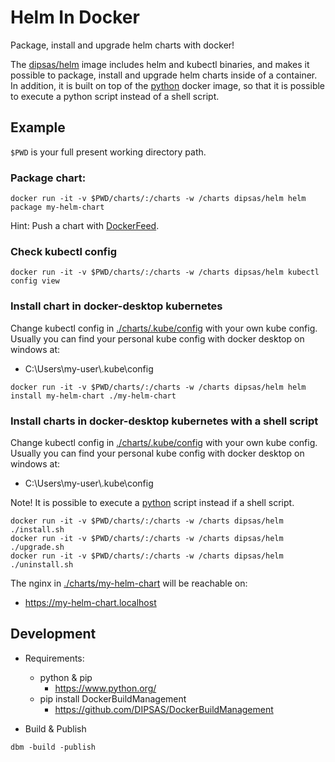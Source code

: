 # Helm In Docker

Package, install and upgrade helm charts with docker!

The [dipsas/helm](https://hub.docker.com/repository/docker/dipsas/helm) image includes helm and kubectl binaries, and makes it possible to package, install and upgrade helm charts inside of a container.
In addition, it is built on top of the [python](https://hub.docker.com/_/python) docker image, so that it is possible to execute a python script instead of a shell script.

## Example
`$PWD` is your full present working directory path.

### Package chart:
```
docker run -it -v $PWD/charts/:/charts -w /charts dipsas/helm helm package my-helm-chart
```
Hint: Push a chart with [DockerFeed](https://github.com/DIPSAS/DockerFeed/tree/master/DockerFeedInDocker).

### Check kubectl config
```
docker run -it -v $PWD/charts/:/charts -w /charts dipsas/helm kubectl config view
```

### Install chart in docker-desktop kubernetes
Change kubectl config in [./charts/.kube/config](./charts/.kube/config) with your own kube config.
Usually you can find your personal kube config with docker desktop on windows at:
- C:\\Users\\my-user\\.kube\\config
```
docker run -it -v $PWD/charts/:/charts -w /charts dipsas/helm helm install my-helm-chart ./my-helm-chart
```

### Install charts in docker-desktop kubernetes with a shell script
Change kubectl config in [./charts/.kube/config](./charts/.kube/config) with your own kube config.
Usually you can find your personal kube config with docker desktop on windows at:
- C:\\Users\\my-user\\.kube\\config

Note! It is possible to execute a [python](https://www.python.org/) script instead if a shell script.
```
docker run -it -v $PWD/charts/:/charts -w /charts dipsas/helm ./install.sh
docker run -it -v $PWD/charts/:/charts -w /charts dipsas/helm ./upgrade.sh
docker run -it -v $PWD/charts/:/charts -w /charts dipsas/helm ./uninstall.sh
```
The nginx in [./charts/my-helm-chart](./charts/my-helm-chart) will be reachable on:
- https://my-helm-chart.localhost

## Development
- Requirements:
  - python & pip
    - https://www.python.org/
  - pip install DockerBuildManagement
    - https://github.com/DIPSAS/DockerBuildManagement

- Build & Publish
```
dbm -build -publish
```